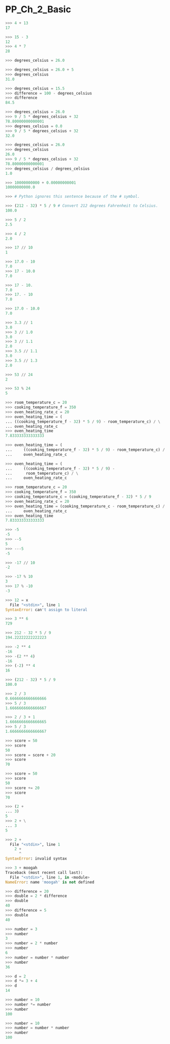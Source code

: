 # PP_Ch_2_Basic



```python 
>>> 4 + 13
17

``` 

```python 
>>> 15 - 3
12
>>> 4 * 7
28

``` 

```python 
>>> degrees_celsius = 26.0

``` 

```python 
>>> degrees_celsius = 26.0 + 5
>>> degrees_celsius
31.0

``` 

```python 
>>> degrees_celsius = 15.5
>>> difference = 100 - degrees_celsius
>>> difference
84.5
``` 

```python 
>>> degrees_celsius = 26.0
>>> 9 / 5 * degrees_celsius + 32
78.80000000000001
>>> degrees_celsius = 0.0
>>> 9 / 5 * degrees_celsius + 32
32.0

``` 

```python 
>>> degrees_celsius = 26.0
>>> degrees_celsius
26.0
>>> 9 / 5 * degrees_celsius + 32
78.80000000000001
>>> degrees_celsius / degrees_celsius
1.0

``` 

```python 
>>> 10000000000 + 0.00000000001
10000000000.0

``` 

```python 
>>> # Python ignores this sentence because of the # symbol.

``` 

```python 
>>> (212 - 32) * 5 / 9 # Convert 212 degrees Fahrenheit to Celsius.
100.0

``` 

```python 
>>> 5 / 2
2.5

``` 

```python 
>>> 4 / 2
2.0

``` 

```python 
>>> 17 // 10
1

``` 

```python 
>>> 17.0 - 10
7.0
>>> 17 - 10.0
7.0

``` 

```python 
>>> 17 - 10.
7.0
>>> 17. - 10
7.0

``` 

```python 
>>> 17.0 - 10.0
7.0

``` 

```python 
>>> 3.3 // 1
3.0
>>> 3 // 1.0
3.0
>>> 3 // 1.1
2.0
>>> 3.5 // 1.1
3.0
>>> 3.5 // 1.3
2.0

``` 

```python 
>>> 53 // 24
2

``` 

```python 
>>> 53 % 24
5

``` 

```python 
>>> room_temperature_c = 20
>>> cooking_temperature_f = 350
>>> oven_heating_rate_c = 20
>>> oven_heating_time = (
... ((cooking_temperature_f - 32) * 5 / 9) - room_temperature_c) / \
... oven_heating_rate_c
>>> oven_heating_time
7.833333333333333

``` 

```python 
>>> oven_heating_time = (
...     ((cooking_temperature_f - 32) * 5 / 9) - room_temperature_c) / \
...     oven_heating_rate_c

``` 

```python 
>>> oven_heating_time = (
...     ((cooking_temperature_f - 32) * 5 / 9) -
...      room_temperature_c) / \
...     oven_heating_rate_c

``` 

```python 
>>> room_temperature_c = 20
>>> cooking_temperature_f = 350
>>> cooking_temperature_c = (cooking_temperature_f - 32) * 5 / 9
>>> oven_heating_rate_c = 20
>>> oven_heating_time = (cooking_temperature_c - room_temperature_c) / \
...     oven_heating_rate_c
>>> oven_heating_time
7.833333333333333

``` 

```python 
>>> -5
-5
>>> --5
5
>>> ---5
-5

``` 

```python 
>>> -17 // 10
-2
``` 

```python 
>>> -17 % 10
3
>>> 17 % -10
-3
``` 

```python 
>>> 12 = x
  File "<stdin>", line 1
SyntaxError: can't assign to literal

``` 

```python 
>>> 3 ** 6
729

``` 

```python 
>>> 212 - 32 * 5 / 9
194.22222222222223

``` 

```python 
>>> -2 ** 4
-16
>>> -(2 ** 4)
-16
>>> (-2) ** 4
16

``` 

```python 
>>> (212 - 32) * 5 / 9
100.0
``` 

```python 
>>> 2 / 3
0.6666666666666666
>>> 5 / 3
1.6666666666666667

``` 

```python 
>>> 2 / 3 + 1
1.6666666666666665
>>> 5 / 3
1.6666666666666667

``` 

```python 
>>> score = 50
>>> score
50
>>> score = score + 20
>>> score
70

``` 

```python 
>>> score = 50
>>> score
50
>>> score += 20
>>> score
70

``` 

```python 
>>> (2 +
... 3)
5
>>> 2 + \
... 3
5

``` 

```python 
>>> 2 +
  File "<stdin>", line 1
    2 +
      ^
SyntaxError: invalid syntax

``` 

```python 
>>> 3 + moogah
Traceback (most recent call last):
  File "<stdin>", line 1, in <module>
NameError: name 'moogah' is not defined

``` 

```python 
>>> difference = 20
>>> double = 2 * difference
>>> double
40
>>> difference = 5
>>> double
40

``` 

```python 
>>> number = 3
>>> number
3
>>> number = 2 * number
>>> number
6
>>> number = number * number
>>> number
36

``` 

```python 
>>> d = 2
>>> d *= 3 + 4
>>> d
14

``` 

```python 
>>> number = 10
>>> number *= number
>>> number
100

``` 

```python 
>>> number = 10
>>> number = number * number
>>> number
100

``` 

